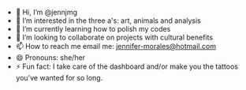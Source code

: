 - 👋 Hi, I’m @jennjmg
- 👀 I’m interested in the three a's: art, animals and analysis 
- 🌱 I’m currently learning how to polish my codes 
- 💞️ I’m looking to collaborate on projects with cultural benefits
- 📫 How to reach me email me: jennifer-morales@hotmail.com
- 😄 Pronouns: she/her
- ⚡ Fun fact: I take care of the dashboard and/or make you the tattoos you've wanted for so long. 

<!---
jennjmg/jennjmg is a ✨ special ✨ repository because its `README.md` (this file) appears on your GitHub profile.
You can click the Preview link to take a look at your changes.
--->
